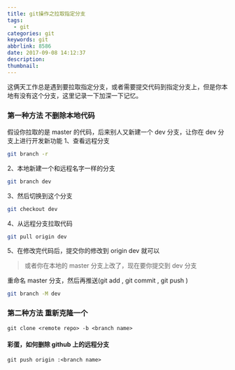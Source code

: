 ```yaml
---
title: git操作之拉取指定分支
tags:
  - git
categories: git
keywords: git
abbrlink: 8586
date: 2017-09-08 14:12:37
description:
thumbnail:
---
```


这俩天工作总是遇到要拉取指定分支，或者需要提交代码到指定分支上，但是你本地有没有这个分支，这里记录一下加深一下记忆。

<!-- more -->

### 第一种方法 不删除本地代码

假设你拉取的是 master 的代码，后来别人又新建一个 dev 分支，让你在 dev 分支上进行开发新功能
1、查看远程分支

```bash
git branch -r
```

2、本地新建一个和远程名字一样的分支

```bash
git branch dev
```

3、然后切换到这个分支

```bash
git checkout dev
```

4、从远程分支拉取代码

```bash
git pull origin dev
```

5、在修改完代码后，提交你的修改到 origin dev 就可以

> 或者你在本地的 master 分支上改了，现在要你提交到 dev 分支

重命名 master 分支，然后再推送(git add , git commit , git push )

```bash
git branch -M dev
```

### 第二种方法 重新克隆一个

```
git clone <remote repo> -b <branch name>
```

#### 彩蛋，如何删除 github 上的远程分支

```
git push origin :<branch name>
```
